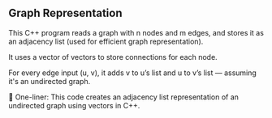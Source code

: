 Graph Representation
---
This C++ program reads a graph with n nodes and m edges, and stores it as an adjacency list (used for efficient graph representation).

It uses a vector of vectors to store connections for each node.

For every edge input (u, v), it adds v to u’s list and u to v’s list — assuming it's an undirected graph.

🧠 One-liner:
This code creates an adjacency list representation of an undirected graph using vectors in C++.
